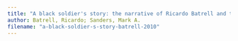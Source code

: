 ```yaml
---
title: "A black soldier's story: the narrative of Ricardo Batrell and the Cuban War of Independence"
author: Batrell, Ricardo; Sanders, Mark A.
filename: "a-black-soldier-s-story-batrell-2010"
---
```

